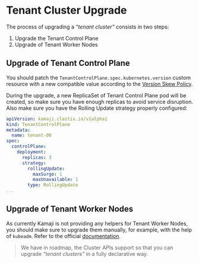 # Tenant Cluster Upgrade
The process of upgrading a _“tenant cluster”_ consists in two steps:

1. Upgrade the Tenant Control Plane
2. Upgrade of Tenant Worker Nodes

## Upgrade of Tenant Control Plane
You should patch the `TenantControlPlane.spec.kubernetes.version` custom resource with a new compatible value according to the [Version Skew Policy](https://kubernetes.io/releases/version-skew-policy/).

During the upgrade, a new ReplicaSet of Tenant Control Plane pod will be created, so make sure you have enough replicas to avoid service disruption. Also make sure you have the Rolling Update strategy properly configured:

```yaml
apiVersion: kamaji.clastix.io/v1alpha1
kind: TenantControlPlane
metadata:
  name: tenant-00
spec:
  controlPlane:
    deployment:
      replicas: 3
      strategy:
        rollingUpdate:
          maxSurge: 1
          maxUnavailable: 1
        type: RollingUpdate
...
```

## Upgrade of Tenant Worker Nodes
As currently Kamaji is not providing any helpers for Tenant Worker Nodes, you should make sure to upgrade them manually, for example, with the help of `kubeadm`. Refer to the official [documentation](https://kubernetes.io/docs/tasks/administer-cluster/kubeadm/kubeadm-upgrade/#upgrade-worker-nodes).

> We have in roadmap, the Cluster APIs support so that you can upgrade _“tenant clusters”_ in a fully declarative way.